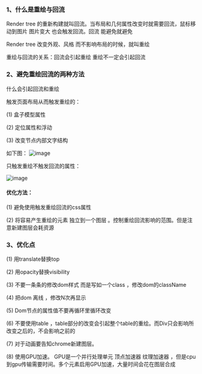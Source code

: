 ### 1、什么是重绘与回流

Render tree 的重新构建就叫回流。当布局和几何属性改变时就需要回流，鼠标移动到图片 图片变大 也会触发回流。回流 能避免就避免

Render tree 改变外观、风格 而不影响布局的时候，就叫重绘

重绘与回流的关系：回流会引起重绘 重绘不一定会引起回流

### 2、避免重绘回流的两种方法

什么会引起回流和重绘

触发页面布局从而触发重绘的：

(1) 盒子模型属性

(2) 定位属性和浮动

(3) 改变节点内部文字结构

如下图：
![image](https://pics7.baidu.com/feed/1b4c510fd9f9d72a4bb23f0049ff4530359bbb36.jpeg?token=0e95b8451d626583628d6b95c0a6120f&s=F516257793F458234A7CD5CA0000A0B1)

只触发重绘不触发回流的属性：

![image](https://pics0.baidu.com/feed/962bd40735fae6cd7ae146159266622043a70f42.jpeg?token=543ed237bf98aa9d1a683f4f6b0ff708&s=ED37A15743EED4EF1E7D04DE0000C0B0)

#### 优化方法：

(1) 避免使用触发重绘回流的css属性

(2) 将容易产生重绘的元素 独立到一个图层 。控制重绘回流影响的范围。但是注意新建图层会耗资源


### 3、优化点

(1) 用translate替换top

(2) 用opacity替换visibility

(3) 不要一条条的修改dom样式 而是写如一个class ，修改dom的className

(4) 把dom 离线 ，修改N次再显示

(5) Dom节点的属性值不要再循环里循环改变

(6) 不要使用table ，table部分的改变会引起整个table的重绘。而Div只会影响所改变之后的，不会影响之前的

(7) 对于动画要告知chrome新建图层。

(8) 使用GPU加速。 GPU是一个并行处理单元 顶点加速器 纹理加速器 ，但是cpu 到gpu传输需要时间。多个元素启用GPU加速，大量时间会花在图层合成